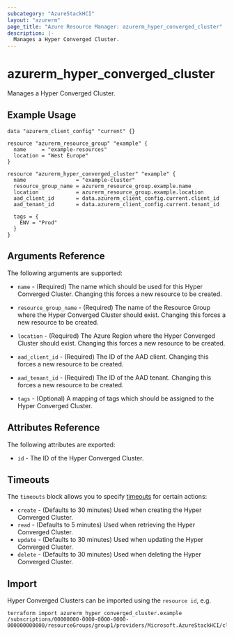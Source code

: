 ```yaml
---
subcategory: "AzureStackHCI"
layout: "azurerm"
page_title: "Azure Resource Manager: azurerm_hyper_converged_cluster"
description: |-
  Manages a Hyper Converged Cluster.
---
```


# azurerm_hyper_converged_cluster

Manages a Hyper Converged Cluster.

## Example Usage

```hcl
data "azurerm_client_config" "current" {}

resource "azurerm_resource_group" "example" {
  name     = "example-resources"
  location = "West Europe"
}

resource "azurerm_hyper_converged_cluster" "example" {
  name                = "example-cluster"
  resource_group_name = azurerm_resource_group.example.name
  location            = azurerm_resource_group.example.location
  aad_client_id       = data.azurerm_client_config.current.client_id
  aad_tenant_id       = data.azurerm_client_config.current.tenant_id

  tags = {
    ENV = "Prod"
  }
}
```

## Arguments Reference

The following arguments are supported:

* `name` - (Required) The name which should be used for this Hyper Converged Cluster. Changing this forces a new resource to be created.

* `resource_group_name` - (Required) The name of the Resource Group where the Hyper Converged Cluster should exist. Changing this forces a new resource to be created.

* `location` - (Required) The Azure Region where the Hyper Converged Cluster should exist. Changing this forces a new resource to be created.

* `aad_client_id` - (Required) The ID of the AAD client. Changing this forces a new resource to be created.

* `aad_tenant_id` - (Required) The ID of the AAD tenant. Changing this forces a new resource to be created.

* `tags` - (Optional) A mapping of tags which should be assigned to the Hyper Converged Cluster.

## Attributes Reference

The following attributes are exported:

* `id` - The ID of the Hyper Converged Cluster.

## Timeouts

The `timeouts` block allows you to specify [timeouts](https://www.terraform.io/docs/configuration/resources.html#timeouts) for certain actions:

* `create` - (Defaults to 30 minutes) Used when creating the Hyper Converged Cluster.
* `read` - (Defaults to 5 minutes) Used when retrieving the Hyper Converged Cluster.
* `update` - (Defaults to 30 minutes) Used when updating the Hyper Converged Cluster.
* `delete` - (Defaults to 30 minutes) Used when deleting the Hyper Converged Cluster.

## Import

Hyper Converged Clusters can be imported using the `resource id`, e.g.

```shell
terraform import azurerm_hyper_converged_cluster.example /subscriptions/00000000-0000-0000-0000-000000000000/resourceGroups/group1/providers/Microsoft.AzureStackHCI/clusters/cluster1
```
